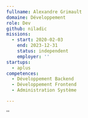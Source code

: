 ```yaml
---
fullname: Alexandre Grimault
domaine: Développement
role: Dev
github: niladic
missions:
  - start: 2020-02-03
    end: 2023-12-31
    status: independent
    employer: ''
startups:
  - aplus
competences:
  - Développement Backend
  - Développement Frontend
  - Administration Système

---
```

''
